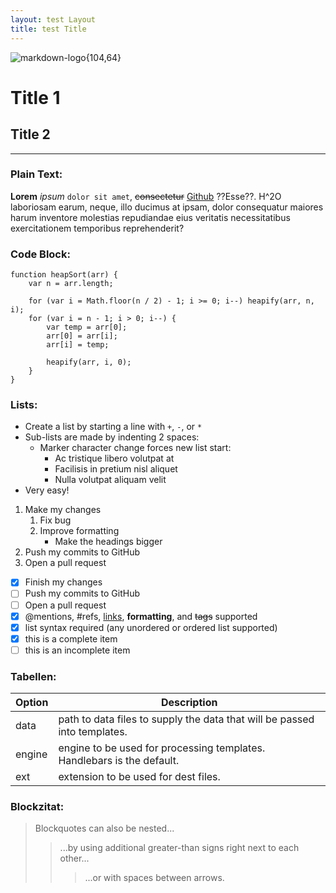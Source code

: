 ```yaml
---
layout: test Layout
title: test Title
---
```


![markdown-logo](https://upload.wikimedia.org/wikipedia/commons/thumb/4/48/Markdown-mark.svg/1920px-Markdown-mark.svg.png){104,64}

# Title 1
## Title 2

* * *
### Plain Text:
**Lorem** *ipsum* `dolor sit amet`, ~~consectetur~~ [Github](https://github.com/Sil3ncer1/MARKus) ??Esse??.  H^2O laboriosam earum, neque, illo ducimus at ipsam, dolor consequatur maiores harum inventore molestias repudiandae eius veritatis necessitatibus exercitationem temporibus reprehenderit?
### Code Block:
```
function heapSort(arr) {
    var n = arr.length;
    
    for (var i = Math.floor(n / 2) - 1; i >= 0; i--) heapify(arr, n, i);
    for (var i = n - 1; i > 0; i--) {
        var temp = arr[0];
        arr[0] = arr[i];
        arr[i] = temp;
    
        heapify(arr, i, 0);
    }
}
```
### Lists:
*   Create a list by starting a line with `+`, `-`, or `*`
*   Sub-lists are made by indenting 2 spaces:
    *   Marker character change forces new list start:
        *   Ac tristique libero volutpat at
        *   Facilisis in pretium nisl aliquet
        *   Nulla volutpat aliquam velit
*   Very easy!

1. Make my changes
    1. Fix bug
    2. Improve formatting
        - Make the headings bigger
2. Push my commits to GitHub
3. Open a pull request

- [x] Finish my changes
- [ ] Push my commits to GitHub
- [ ] Open a pull request
- [x] @mentions, #refs, [links](), **formatting**, and <del>tags</del> supported
- [x] list syntax required (any unordered or ordered list supported)
- [x] this is a complete item
- [ ] this is an incomplete item

### Tabellen:
| Option  | Description                                                                |
| ---     | ---                                                                        |
| data    | path to data files to supply the data that will be passed into templates.  |
| engine  | engine to be used for processing templates. Handlebars is the default.     |
| ext     | extension to be used for dest files.                                       |
### Blockzitat:
> Blockquotes can also be nested...
> 
> > ...by using additional greater-than signs right next to each other...
> > 
> > > ...or with spaces between arrows.